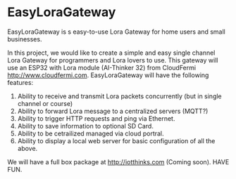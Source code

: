 # EasyLoraGateway
EasyLoraGateway is s easy-to-use Lora Gateway for home users and small businesses.

In this project, we would like to create a simple and easy single channel Lora Gateway for programmers and Lora lovers to use. This gateway will use an ESP32 with Lora module (AI-Thinker 32) from CloudFermi http://www.cloudfermi.com.
EasyLoraGateway will have the following features:
1. Ability to receive and transmit Lora packets concurrently (but in single channel or course)
2. Ability to forward Lora message to a centralized servers (MQTT?)
3. Ability to trigger HTTP requests and ping via Ethernet.
4. Ability to save information to optional SD Card.
5. Ability to be cetrailized managed via cloud portral.
6. Ability to display a local web server for basic configuration of all the above.

We will have a full box package at http://iotthinks.com (Coming soon).
HAVE FUN.
